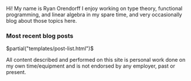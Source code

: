 Hi! My name is Ryan Orendorff I enjoy working on type theory, functional
programming, and linear algebra in my spare time, and very occasionally blog
about those topics here.

### Most recent blog posts

$partial("templates/post-list.html")$

<p class="quiet">All content described and performed on this site is personal work done on my own time/equipment and is not endorsed by any employer, past or present.</p>
